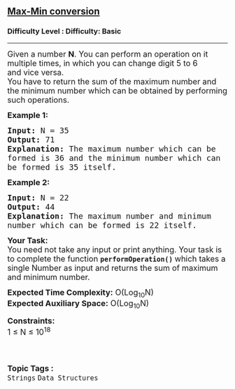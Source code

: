 <h2><a href="https://www.geeksforgeeks.org/problems/max-min-conversion5257/1?page=5&category=Strings&difficulty=Basic&sortBy=submissions">Max-Min conversion</a></h2><h3>Difficulty Level : Difficulty: Basic</h3><hr><div class="problems_problem_content__Xm_eO"><p><span style="font-size:18px">Given a number&nbsp;<strong>N</strong>. You can perform an&nbsp;operation on&nbsp;it multiple times, in which you can change&nbsp;digit 5 to 6 and&nbsp;vice versa.<br>
You have to return the sum of the maximum&nbsp;number&nbsp;and the minimum&nbsp;number which can be&nbsp;obtained by performing such operations.</span></p>

<p><span style="font-size:18px"><strong>Example 1:</strong></span></p>

<pre><span style="font-size:18px"><strong>Input:</strong> N = 35
<strong>Output:</strong> 71
<strong>Explanation:</strong> The maximum number which can be
formed is 36 and the minimum number which can
be formed is 35 itself.&nbsp;
</span></pre>

<p><span style="font-size:18px"><strong>Example 2:</strong></span></p>

<pre><span style="font-size:18px"><strong>Input:</strong> N = 22
<strong>Output:</strong> 44
<strong>Explanation: </strong>The maximum number and minimum
number which can be formed is 22 itself.
</span></pre>

<p><span style="font-size:18px"><strong>Your Task:</strong><br>
You need not take any input or print anything. Your task is to complete the function&nbsp;<strong><code>performOperation()</code>&nbsp;</strong>which takes a single Number&nbsp;as input and returns the sum of maximum and minimum number.</span></p>

<p><span style="font-size:18px"><strong>Expected Time Complexity:</strong>&nbsp;O(Log<sub>10</sub>N)<br>
<strong>Expected Auxiliary Space:</strong>&nbsp;O(Log<sub>10</sub>N)</span></p>

<p><span style="font-size:18px"><strong>Constraints:</strong><br>
1 ≤ N&nbsp;≤ 10<sup>18</sup></span><br>
&nbsp;</p>
</div><br><p><span style=font-size:18px><strong>Topic Tags : </strong><br><code>Strings</code>&nbsp;<code>Data Structures</code>&nbsp;